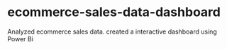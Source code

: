 # ecommerce-sales-data-dashboard
Analyzed ecommerce sales data. created a interactive  dashboard using Power Bi
